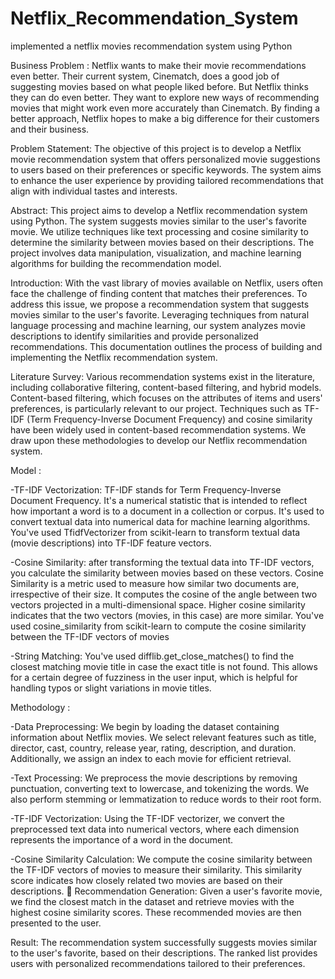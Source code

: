 # Netflix_Recommendation_System
implemented a netflix movies recommendation system using Python

Business Problem : 
Netflix wants to make their movie recommendations even better. Their current 
system, Cinematch, does a good job of suggesting movies based on what 
people liked before. But Netflix thinks they can do even better. They want to 
explore new ways of recommending movies that might work even more 
accurately than Cinematch. By finding a better approach, Netflix hopes to 
make a big difference for their customers and their business.

Problem Statement: 
The objective of this project is to develop a Netflix movie 
recommendation system that offers personalized movie suggestions to 
users based on their preferences or specific keywords. The system 
aims to enhance the user experience by providing tailored 
recommendations that align with individual tastes and interests. 

Abstract: 
This project aims to develop a Netflix recommendation system using 
Python. The system suggests movies similar to the user's favorite 
movie. We utilize techniques like text processing and cosine similarity 
to determine the similarity between movies based on their 
descriptions. The project involves data manipulation, visualization, 
and machine learning algorithms for building the recommendation 
model.

Introduction:
With the vast library of movies available on Netflix, users often face 
the challenge of finding content that matches their preferences. To 
address this issue, we propose a recommendation system that 
suggests movies similar to the user's favorite. Leveraging techniques 
from natural language processing and machine learning, our system 
analyzes movie descriptions to identify similarities and provide 
personalized recommendations. This documentation outlines the 
process of building and implementing the Netflix recommendation 
system. 

Literature Survey: 
Various recommendation systems exist in the literature, including 
collaborative filtering, content-based filtering, and hybrid models. 
Content-based filtering, which focuses on the attributes of items and 
users' preferences, is particularly relevant to our project. Techniques 
such as TF-IDF (Term Frequency-Inverse Document Frequency) and 
cosine similarity have been widely used in content-based 
recommendation systems. We draw upon these methodologies to 
develop our Netflix recommendation system.

Model :

-TF-IDF Vectorization: 
TF-IDF stands for Term Frequency-Inverse Document Frequency. 
It's a numerical statistic that is intended to reflect how important a 
word is to a document in a collection or corpus. 
It's used to convert textual data into numerical data for machine 
learning algorithms. 
You've used TfidfVectorizer from scikit-learn to transform textual data 
(movie descriptions) into TF-IDF feature vectors. 

-Cosine Similarity: 
after transforming the textual data into TF-IDF vectors, you calculate 
the similarity between movies based on these vectors. 
Cosine Similarity is a metric used to measure how similar two 
documents are, irrespective of their size. 
It computes the cosine of the angle between two vectors projected in 
a multi-dimensional space. 
Higher cosine similarity indicates that the two vectors (movies, in this 
case) are more similar. 
You've used cosine_similarity from scikit-learn to compute the cosine 
similarity between the TF-IDF vectors of movies 

-String Matching: 
You've used difflib.get_close_matches() to find the closest matching 
movie title in case the exact title is not found. 
This allows for a certain degree of fuzziness in the user input, which is 
helpful for handling typos or slight variations in movie titles. 

Methodology : 

-Data Preprocessing: 
We begin by loading the dataset containing information about 
Netflix movies. We select relevant features such as title, director, 
cast, country, release year, rating, description, and duration. 
Additionally, we assign an index to each movie for efficient 
retrieval. 

-Text Processing:
We preprocess the movie descriptions by removing 
punctuation, converting text to lowercase, and tokenizing the 
words. We also perform stemming or lemmatization to reduce 
words to their root form. 

-TF-IDF Vectorization: 
Using the TF-IDF vectorizer, we convert the preprocessed text 
data into numerical vectors, where each dimension represents 
the importance of a word in the document. 

-Cosine Similarity Calculation: 
We compute the cosine similarity between the TF-IDF vectors of 
movies to measure their similarity. This similarity score indicates 
how closely related two movies are based on their descriptions. 
 Recommendation Generation: 
Given a user's favorite movie, we find the closest match in the 
dataset and retrieve movies with the highest cosine similarity 
scores. These recommended movies are then presented to the 
user.

Result: 
The recommendation system successfully suggests movies similar to 
the user's favorite, based on their descriptions. The ranked list 
provides users with personalized recommendations tailored to their 
preferences.
